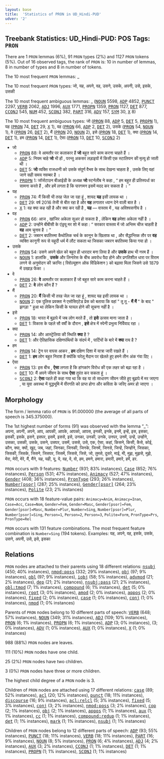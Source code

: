 ```yaml
---
layout: base
title:  'Statistics of PRON in UD_Hindi-PUD'
udver: '2'
---
```


## Treebank Statistics: UD_Hindi-PUD: POS Tags: `PRON`

There are 1 `PRON` lemmas (6%), 91 `PRON` types (2%) and 1127 `PRON` tokens (5%).
Out of 16 observed tags, the rank of `PRON` is: 10 in number of lemmas, 8 in number of types and 8 in number of tokens.

The 10 most frequent `PRON` lemmas: _

The 10 most frequent `PRON` types:  जो, यह, अपने, वह, उसने, उसके, अपनी, उसे, इसके, उसकी

The 10 most frequent ambiguous lemmas: _ (<tt><a href="hi_pud-pos-NOUN.html">NOUN</a></tt> 5598, <tt><a href="hi_pud-pos-ADP.html">ADP</a></tt> 4852, <tt><a href="hi_pud-pos-PUNCT.html">PUNCT</a></tt> 2297, <tt><a href="hi_pud-pos-VERB.html">VERB</a></tt> 2062, <tt><a href="hi_pud-pos-ADJ.html">ADJ</a></tt> 1996, <tt><a href="hi_pud-pos-AUX.html">AUX</a></tt> 1771, <tt><a href="hi_pud-pos-PROPN.html">PROPN</a></tt> 1359, <tt><a href="hi_pud-pos-PRON.html">PRON</a></tt> 1127, <tt><a href="hi_pud-pos-DET.html">DET</a></tt> 877, <tt><a href="hi_pud-pos-CCONJ.html">CCONJ</a></tt> 545, <tt><a href="hi_pud-pos-NUM.html">NUM</a></tt> 452, <tt><a href="hi_pud-pos-SCONJ.html">SCONJ</a></tt> 382, <tt><a href="hi_pud-pos-PART.html">PART</a></tt> 316, <tt><a href="hi_pud-pos-ADV.html">ADV</a></tt> 157, <tt><a href="hi_pud-pos-SYM.html">SYM</a></tt> 30, <tt><a href="hi_pud-pos-X.html">X</a></tt> 8)

The 10 most frequent ambiguous types:  जो (<tt><a href="hi_pud-pos-PRON.html">PRON</a></tt> 88, <tt><a href="hi_pud-pos-ADP.html">ADP</a></tt> 5, <tt><a href="hi_pud-pos-DET.html">DET</a></tt> 5, <tt><a href="hi_pud-pos-PROPN.html">PROPN</a></tt> 1), यह (<tt><a href="hi_pud-pos-PRON.html">PRON</a></tt> 74, <tt><a href="hi_pud-pos-DET.html">DET</a></tt> 29, <tt><a href="hi_pud-pos-X.html">X</a></tt> 1), वह (<tt><a href="hi_pud-pos-PRON.html">PRON</a></tt> 66, <tt><a href="hi_pud-pos-ADP.html">ADP</a></tt> 2, <tt><a href="hi_pud-pos-DET.html">DET</a></tt> 2), उसके (<tt><a href="hi_pud-pos-PRON.html">PRON</a></tt> 54, <tt><a href="hi_pud-pos-NOUN.html">NOUN</a></tt> 1), वे (<tt><a href="hi_pud-pos-PRON.html">PRON</a></tt> 26, <tt><a href="hi_pud-pos-DET.html">DET</a></tt> 2), मैं (<tt><a href="hi_pud-pos-PRON.html">PRON</a></tt> 20, <tt><a href="hi_pud-pos-NOUN.html">NOUN</a></tt> 2), इसे (<tt><a href="hi_pud-pos-PRON.html">PRON</a></tt> 18, <tt><a href="hi_pud-pos-DET.html">DET</a></tt> 1), क्या (<tt><a href="hi_pud-pos-PRON.html">PRON</a></tt> 14, <tt><a href="hi_pud-pos-DET.html">DET</a></tt> 1), हम (<tt><a href="hi_pud-pos-PRON.html">PRON</a></tt> 14, <tt><a href="hi_pud-pos-DET.html">DET</a></tt> 1), ऐसा (<tt><a href="hi_pud-pos-PRON.html">PRON</a></tt> 13, <tt><a href="hi_pud-pos-DET.html">DET</a></tt> 10, <tt><a href="hi_pud-pos-SCONJ.html">SCONJ</a></tt> 2)


* जो
  * <tt><a href="hi_pud-pos-PRON.html">PRON</a></tt> 88: वे आमतौर पर कलाकार हैं <b>जो</b> बहुत सारे काम करना चाहते हैं ।
  * <tt><a href="hi_pud-pos-ADP.html">ADP</a></tt> 5: नियम चाहे <b>जो</b> भी हों , परन्तु अकसर लड़ाइयों में किसी एक स्टालियन की मृत्यु हो जाती थी ।
  * <tt><a href="hi_pud-pos-DET.html">DET</a></tt> 5: <b>जो</b> व्यक्ति राजधानी को उसके संपूर्ण वैभव के साथ देखना चाहता है , उसके लिए वहां जाने सही समय नवम्बर है ।
  * <tt><a href="hi_pud-pos-PROPN.html">PROPN</a></tt> 1: जॉर्जटाउन बीआईडी के अध्यक्ष <b>जो</b> स्टर्नलीब ने कहा , “ हम बहुत ही प्रतिस्पर्धा का सामना करते हैं , और हमें लगता है कि पारगमन इसमें मदद कर सकता है । ”
* यह
  * <tt><a href="hi_pud-pos-PRON.html">PRON</a></tt> 74: मैं किसी भी तरह जेल जा रहा हूं , शायद <b>यह</b> इसी लायक था ।
  * <tt><a href="hi_pud-pos-DET.html">DET</a></tt> 29: वर्ष 2016 तेजी से बीत रहा है और <b>यह</b> लगातार ध्यान देने वाली बात है ।
  * <tt><a href="hi_pud-pos-X.html">X</a></tt> 1: वह क्या कह रही है और क्या कर रही है , <b>यह</b> — वास्तव में , यह अविश्वसनीय है ।
* वह
  * <tt><a href="hi_pud-pos-PRON.html">PRON</a></tt> 66: आज , खांजिर अकेला सुअर हो सकता है , लेकिन <b>वह</b> हमेशा अकेला नहीं है ।
  * <tt><a href="hi_pud-pos-ADP.html">ADP</a></tt> 2: उन्होंने बीबीसी के एंड्र्यू मर शो में कहा : “ सरकार वास्तव में जो अन्तिम चीज चाहती है <b>वह</b> आम चुनाव है । ”
  * <tt><a href="hi_pud-pos-DET.html">DET</a></tt> 2: जबरन बपतिस्मा कैथोलिक चर्च के कानून के खिलाफ था , और सैद्धान्तिक तौर पर <b>वह</b> व्यक्ति कानूनी रूप से यहूदी धर्म में लौट सकता था जिसका जबरन बपतिस्मा किया गया हो ।
* उसके
  * <tt><a href="hi_pud-pos-PRON.html">PRON</a></tt> 54: उसने अपने खेल को बहुत ही धारदार बना लिया है और <b>उसके</b> हाथ भी नरम हैं ।
  * <tt><a href="hi_pud-pos-NOUN.html">NOUN</a></tt> 1: हालांकि , <b>उसके</b> और लिनारेस के बीच अवरोध पैदा होने और प्रगतिशील धारा पर विराम लगने से अनुमोदन की क्रान्ति ( रिवोल्यूशन ऑफ विंडिकेशन ) को बढ़ावा मिला जिसने उसे 1879 में उखाड़ फेंका ।
* वे
  * <tt><a href="hi_pud-pos-PRON.html">PRON</a></tt> 26: <b>वे</b> आमतौर पर कलाकार हैं जो बहुत सारे काम करना चाहते हैं ।
  * <tt><a href="hi_pud-pos-DET.html">DET</a></tt> 2: <b>वे</b> लोग कौन हैं ?
* मैं
  * <tt><a href="hi_pud-pos-PRON.html">PRON</a></tt> 20: <b>मैं</b> किसी भी तरह जेल जा रहा हूं , शायद यह इसी लायक था ।
  * <tt><a href="hi_pud-pos-NOUN.html">NOUN</a></tt> 2: एक पुलिस प्रवक्ता ने एसोसिएटेड प्रेस को बताया कि वहां " तू तू - <b>मैं</b> <b>मैं</b> " के बाद " झगड़ा " हुआ था लेकिन किसी के घायल होने की सूचना नहीं है ।
* इसे
  * <tt><a href="hi_pud-pos-PRON.html">PRON</a></tt> 18: भारत में बुढ़ापे में जब लोग मरते हैं , तो <b>इसे</b> उत्सव माना जाता है ।
  * <tt><a href="hi_pud-pos-DET.html">DET</a></tt> 1: विकास के पहले सौ वर्षों के दौरान , <b>इसे</b> क्षेत्र में स्पेनी प्रभुत्व निर्विवाद रहा ।
* क्या
  * <tt><a href="hi_pud-pos-PRON.html">PRON</a></tt> 14: और आस्ट्रेलिया की स्थिति <b>क्या</b> है ?
  * <tt><a href="hi_pud-pos-DET.html">DET</a></tt> 1: और ऐतिहासिक दक्षिणपंथियों के संदर्भ में , पार्टियों के बारे में <b>क्या</b> राय है ?
* हम
  * <tt><a href="hi_pud-pos-PRON.html">PRON</a></tt> 14: ट्रेन पर वापस आकर , <b>हम</b> दक्षिण दिशा में यात्रा जारी रखते हैं ।
  * <tt><a href="hi_pud-pos-DET.html">DET</a></tt> 1: <b>हम</b> लोग बहुत निराश हैं क्योंकि घरेलू मैदान पर खेलते हुए हमने तीन अंक गंवा दिए ।
* ऐसा
  * <tt><a href="hi_pud-pos-PRON.html">PRON</a></tt> 13: इस बीच , <b>ऐसा</b> लगता है कि हांगकांग विरोध की एक लहर को बढ़ा रहा है ।
  * <tt><a href="hi_pud-pos-DET.html">DET</a></tt> 10: मैं अपने जीवन के साथ <b>ऐसा</b> तुरंत कर सकता हूं ।
  * <tt><a href="hi_pud-pos-SCONJ.html">SCONJ</a></tt> 2: <b>ऐसा</b> पहले ही कहा गया था कि वह या तो साधारण जीवन जीते हुए बुढ़ापे में मर जाएगा , या युवा अवस्था में युद्धभूमि में वीरगति को प्राप्त होगा और कविता के जरिए अमर हो जाएगा ।

## Morphology

The form / lemma ratio of `PRON` is 91.000000 (the average of all parts of speech is 345.375000).

The 1st highest number of forms (91) was observed with the lemma “_”: अपना, अपनी, अपने, आप, आपकी, आपके, आपको, आपस, इनकी, इनके, इनमें, इन्हें, इस, इसका, इसकी, इसके, इसने, इसपर, इसमें, इससे, इसे, उनका, उनकी, उनके, उनपर, उनमें, उन्हें, उन्होंने, उसका, उसकी, उसके, उसने, उसपर, उसमें, उससे, उसे, एक, ऐसा, कहां, किसने, किसी, कैसे, कोई, कौन, क्या, क्यों, खुद, जब, जहां, जिनका, जिनकी, जिनके, जिनमें, जिनसे, जिन्हें, जिन्होंने, जिसका, जिसकी, जिसके, जिसने, जिसपर, जिसमें, जिससे, जिसे, जो, तुमसे, दूसरे, माई, मी, मुझ, मुझसे, मुझे, मेरा, मेरी, मेरे, मैं, मैंने, यह, यही, यू, ये, वह, वे, वो, हम, हमने, हमारा, हमारी, हमारे, हमें, हर.

`PRON` occurs with 9 features: <tt><a href="hi_pud-feat-Number.html">Number</a></tt> (931; 83% instances), <tt><a href="hi_pud-feat-Case.html">Case</a></tt> (852; 76% instances), <tt><a href="hi_pud-feat-Person.html">Person</a></tt> (531; 47% instances), <tt><a href="hi_pud-feat-Animacy.html">Animacy</a></tt> (527; 47% instances), <tt><a href="hi_pud-feat-Gender.html">Gender</a></tt> (408; 36% instances), <tt><a href="hi_pud-feat-PronType.html">PronType</a></tt> (293; 26% instances), <tt><a href="hi_pud-feat-Number-psor.html">Number[psor]</a></tt> (287; 25% instances), <tt><a href="hi_pud-feat-Gender-psor.html">Gender[psor]</a></tt> (264; 23% instances), <tt><a href="hi_pud-feat-Polite.html">Polite</a></tt> (23; 2% instances)

`PRON` occurs with 18 feature-value pairs: `Animacy=Anim`, `Animacy=Inan`, `Case=Acc`, `Case=Nom`, `Gender=Fem`, `Gender=Masc`, `Gender[psor]=Fem`, `Gender[psor]=Masc`, `Number=Plur`, `Number=Sing`, `Number[psor]=Plur`, `Number[psor]=Sing`, `Person=1`, `Person=2`, `Person=3`, `Polite=Form`, `PronType=Prs`, `PronType=Rel`

`PRON` occurs with 131 feature combinations.
The most frequent feature combination is `Number=Sing` (194 tokens).
Examples: यह, अपने, वह, इसके, उसके, उसने, अपनी, उसे, इसे, इसका


## Relations

`PRON` nodes are attached to their parents using 18 different relations: <tt><a href="hi_pud-dep-nsubj.html">nsubj</a></tt> (450; 40% instances), <tt><a href="hi_pud-dep-nmod-poss.html">nmod:poss</a></tt> (332; 29% instances), <tt><a href="hi_pud-dep-obj.html">obj</a></tt> (97; 9% instances), <tt><a href="hi_pud-dep-obl.html">obl</a></tt> (97; 9% instances), <tt><a href="hi_pud-dep-iobj.html">iobj</a></tt> (58; 5% instances), <tt><a href="hi_pud-dep-advmod.html">advmod</a></tt> (21; 2% instances), <tt><a href="hi_pud-dep-dep.html">dep</a></tt> (21; 2% instances), <tt><a href="hi_pud-dep-nsubj-pass.html">nsubj:pass</a></tt> (21; 2% instances), <tt><a href="hi_pud-dep-obl-tmod.html">obl:tmod</a></tt> (7; 1% instances), <tt><a href="hi_pud-dep-compound.html">compound</a></tt> (6; 1% instances), <tt><a href="hi_pud-dep-det.html">det</a></tt> (5; 0% instances), <tt><a href="hi_pud-dep-root.html">root</a></tt> (3; 0% instances), <tt><a href="hi_pud-dep-amod.html">amod</a></tt> (2; 0% instances), <tt><a href="hi_pud-dep-appos.html">appos</a></tt> (2; 0% instances), <tt><a href="hi_pud-dep-fixed.html">fixed</a></tt> (2; 0% instances), <tt><a href="hi_pud-dep-case.html">case</a></tt> (1; 0% instances), <tt><a href="hi_pud-dep-conj.html">conj</a></tt> (1; 0% instances), <tt><a href="hi_pud-dep-nmod.html">nmod</a></tt> (1; 0% instances)

Parents of `PRON` nodes belong to 10 different parts of speech: <tt><a href="hi_pud-pos-VERB.html">VERB</a></tt> (648; 57% instances), <tt><a href="hi_pud-pos-NOUN.html">NOUN</a></tt> (349; 31% instances), <tt><a href="hi_pud-pos-ADJ.html">ADJ</a></tt> (109; 10% instances), <tt><a href="hi_pud-pos-PRON.html">PRON</a></tt> (6; 1% instances), <tt><a href="hi_pud-pos-PROPN.html">PROPN</a></tt> (6; 1% instances), <tt><a href="hi_pud-pos-ADP.html">ADP</a></tt> (3; 0% instances),  (3; 0% instances), <tt><a href="hi_pud-pos-ADV.html">ADV</a></tt> (1; 0% instances), <tt><a href="hi_pud-pos-AUX.html">AUX</a></tt> (1; 0% instances), <tt><a href="hi_pud-pos-X.html">X</a></tt> (1; 0% instances)

988 (88%) `PRON` nodes are leaves.

111 (10%) `PRON` nodes have one child.

25 (2%) `PRON` nodes have two children.

3 (0%) `PRON` nodes have three or more children.

The highest child degree of a `PRON` node is 3.

Children of `PRON` nodes are attached using 17 different relations: <tt><a href="hi_pud-dep-case.html">case</a></tt> (89; 52% instances), <tt><a href="hi_pud-dep-acl.html">acl</a></tt> (20; 12% instances), <tt><a href="hi_pud-dep-punct.html">punct</a></tt> (18; 11% instances), <tt><a href="hi_pud-dep-discourse.html">discourse</a></tt> (16; 9% instances), <tt><a href="hi_pud-dep-acl-relcl.html">acl:relcl</a></tt> (5; 3% instances), <tt><a href="hi_pud-dep-fixed.html">fixed</a></tt> (5; 3% instances), <tt><a href="hi_pud-dep-conj.html">conj</a></tt> (3; 2% instances), <tt><a href="hi_pud-dep-nmod-poss.html">nmod:poss</a></tt> (3; 2% instances), <tt><a href="hi_pud-dep-cop.html">cop</a></tt> (2; 1% instances), <tt><a href="hi_pud-dep-obj.html">obj</a></tt> (2; 1% instances), <tt><a href="hi_pud-dep-appos.html">appos</a></tt> (1; 1% instances), <tt><a href="hi_pud-dep-aux.html">aux</a></tt> (1; 1% instances), <tt><a href="hi_pud-dep-cc.html">cc</a></tt> (1; 1% instances), <tt><a href="hi_pud-dep-compound-redup.html">compound:redup</a></tt> (1; 1% instances), <tt><a href="hi_pud-dep-det.html">det</a></tt> (1; 1% instances), <tt><a href="hi_pud-dep-mark.html">mark</a></tt> (1; 1% instances), <tt><a href="hi_pud-dep-nsubj.html">nsubj</a></tt> (1; 1% instances)

Children of `PRON` nodes belong to 12 different parts of speech: <tt><a href="hi_pud-pos-ADP.html">ADP</a></tt> (93; 55% instances), <tt><a href="hi_pud-pos-PUNCT.html">PUNCT</a></tt> (18; 11% instances), <tt><a href="hi_pud-pos-VERB.html">VERB</a></tt> (18; 11% instances), <tt><a href="hi_pud-pos-PART.html">PART</a></tt> (16; 9% instances), <tt><a href="hi_pud-pos-NOUN.html">NOUN</a></tt> (8; 5% instances), <tt><a href="hi_pud-pos-PRON.html">PRON</a></tt> (6; 4% instances), <tt><a href="hi_pud-pos-ADJ.html">ADJ</a></tt> (4; 2% instances), <tt><a href="hi_pud-pos-AUX.html">AUX</a></tt> (3; 2% instances), <tt><a href="hi_pud-pos-CCONJ.html">CCONJ</a></tt> (1; 1% instances), <tt><a href="hi_pud-pos-DET.html">DET</a></tt> (1; 1% instances), <tt><a href="hi_pud-pos-PROPN.html">PROPN</a></tt> (1; 1% instances), <tt><a href="hi_pud-pos-SCONJ.html">SCONJ</a></tt> (1; 1% instances)

